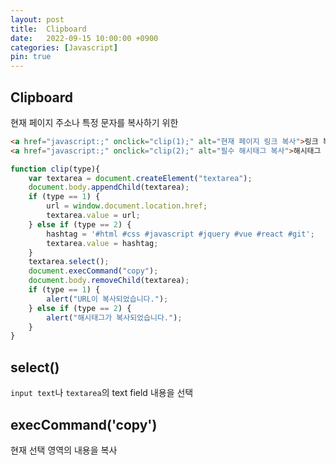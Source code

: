 ```yaml
---
layout: post
title:  Clipboard
date:   2022-09-15 10:00:00 +0900
categories: [Javascript] 
pin: true
---
```


## Clipboard
현재 페이지 주소나 특정 문자를 복사하기 위한 


```html
<a href="javascript:;" onclick="clip(1);" alt="현재 페이지 링크 복사">링크 복사</a>
<a href="javascript:;" onclick="clip(2);" alt="필수 해시태그 복사">해시태그 복사</a>
```

```javascript
function clip(type){
    var textarea = document.createElement("textarea");		
    document.body.appendChild(textarea);
    if (type == 1) {
        url = window.document.location.href;
        textarea.value = url;
    } else if (type == 2) {
        hashtag = '#html #css #javascript #jquery #vue #react #git';
        textarea.value = hashtag;
    }
    textarea.select();
    document.execCommand("copy");
    document.body.removeChild(textarea);
    if (type == 1) {
        alert("URL이 복사되었습니다.");
    } else if (type == 2) {
        alert("해시태그가 복사되었습니다.");
    }
}
```

## select()
`input text`나 `textarea`의 text field 내용을 선택

## execCommand('copy')
현재 선택 영역의 내용을 복사


